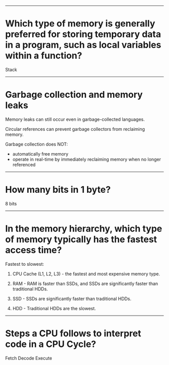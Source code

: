 
-------------------------------------------------------


# Which type of memory is generally preferred for storing temporary data in a program, such as local variables within a function?

Stack

-------------------------------------------------------

# Garbage collection and memory leaks

Memory leaks can still occur even in garbage-collected languages.

Circular references can prevent garbage collectors from reclaiming memory.

Garbage collection does NOT:
 - automatically free memory
 - operate in real-time by immediately reclaiming memory when no longer referenced

-------------------------------------------------------

# How many bits in 1 byte?

8 bits

-------------------------------------------------------

# In the memory hierarchy, which type of memory typically has the fastest access time?

Fastest to slowest:

1. CPU Cache (L1, L2, L3) - the fastest and most expensive memory type.

2. RAM - RAM is faster than SSDs, and SSDs are significantly faster than traditional HDDs.

3. SSD - SSDs are significantly faster than traditional HDDs.

4. HDD - Traditional HDDs are the slowest.

-------------------------------------------------------

# Steps a CPU follows to interpret code in a CPU Cycle?

Fetch
Decode
Execute

